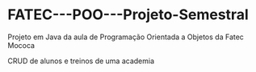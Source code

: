 # FATEC---POO---Projeto-Semestral
Projeto em Java da aula de Programação Orientada a Objetos da Fatec Mococa

CRUD de alunos e treinos de uma academia
